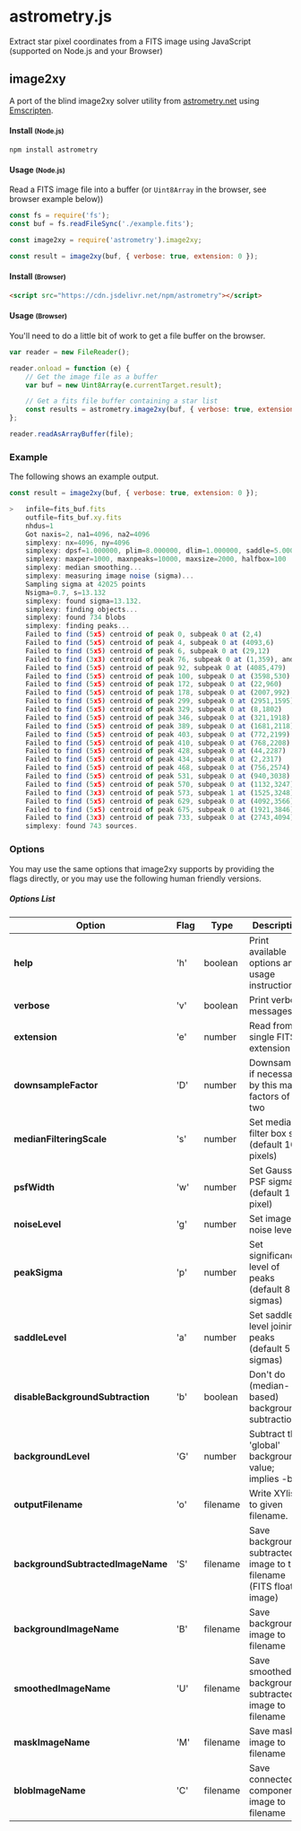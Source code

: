 # astrometry.js
Extract star pixel coordinates from a FITS image using JavaScript (supported on Node.js and your Browser)

## image2xy

A port of the blind image2xy solver utility from [astrometry.net](http://astrometry.net/) using [Emscripten](http://emscripten.org).


#### Install <small>(Node.js)</small>

```
npm install astrometry
```

#### Usage <small>(Node.js)</small>

Read a FITS image file into a buffer (or `Uint8Array` in the browser, see browser example below))

``` js
const fs = require('fs');
const buf = fs.readFileSync('./example.fits');

const image2xy = require('astrometry').image2xy;

const result = image2xy(buf, { verbose: true, extension: 0 });
```

#### Install <small>(Browser)</small>

``` html
<script src="https://cdn.jsdelivr.net/npm/astrometry"></script>
```

#### Usage <small>(Browser)</small>

You'll need to do a little bit of work to get a file buffer on the browser. 

``` js
var reader = new FileReader();

reader.onload = function (e) {
    // Get the image file as a buffer
    var buf = new Uint8Array(e.currentTarget.result);

    // Get a fits file buffer containing a star list
    const results = astrometry.image2xy(buf, { verbose: true, extension: 0 });
};

reader.readAsArrayBuffer(file);
```

### Example

The following shows an example output.

``` js
const result = image2xy(buf, { verbose: true, extension: 0 });

>   infile=fits_buf.fits
    outfile=fits_buf.xy.fits
    nhdus=1
    Got naxis=2, na1=4096, na2=4096
    simplexy: nx=4096, ny=4096
    simplexy: dpsf=1.000000, plim=8.000000, dlim=1.000000, saddle=5.000000
    simplexy: maxper=1000, maxnpeaks=10000, maxsize=2000, halfbox=100
    simplexy: median smoothing...
    simplexy: measuring image noise (sigma)...
    Sampling sigma at 42025 points
    Nsigma=0.7, s=13.132
    simplexy: found sigma=13.132.
    simplexy: finding objects...
    simplexy: found 734 blobs
    simplexy: finding peaks...
    Failed to find (5x5) centroid of peak 0, subpeak 0 at (2,4)
    Failed to find (5x5) centroid of peak 4, subpeak 0 at (4093,6)
    Failed to find (5x5) centroid of peak 6, subpeak 0 at (29,12)
    Failed to find (3x3) centroid of peak 76, subpeak 0 at (1,359), and too close to edge for 5x5
    Failed to find (5x5) centroid of peak 92, subpeak 0 at (4085,479)
    Failed to find (5x5) centroid of peak 100, subpeak 0 at (3598,530)
    Failed to find (5x5) centroid of peak 172, subpeak 0 at (22,960)
    Failed to find (5x5) centroid of peak 178, subpeak 0 at (2007,992)
    Failed to find (5x5) centroid of peak 299, subpeak 0 at (2951,1595)
    Failed to find (5x5) centroid of peak 329, subpeak 0 at (8,1802)
    Failed to find (5x5) centroid of peak 346, subpeak 0 at (321,1918)
    Failed to find (5x5) centroid of peak 389, subpeak 0 at (1681,2118)
    Failed to find (5x5) centroid of peak 403, subpeak 0 at (772,2199)
    Failed to find (5x5) centroid of peak 410, subpeak 0 at (768,2208)
    Failed to find (5x5) centroid of peak 428, subpeak 0 at (44,2287)
    Failed to find (5x5) centroid of peak 434, subpeak 0 at (2,2317)
    Failed to find (5x5) centroid of peak 468, subpeak 0 at (756,2574)
    Failed to find (5x5) centroid of peak 531, subpeak 0 at (940,3038)
    Failed to find (5x5) centroid of peak 570, subpeak 0 at (1132,3247)
    Failed to find (3x3) centroid of peak 573, subpeak 1 at (1525,3248), and too close to edge for 5x5
    Failed to find (5x5) centroid of peak 629, subpeak 0 at (4092,3566)
    Failed to find (5x5) centroid of peak 675, subpeak 0 at (1921,3846)
    Failed to find (3x3) centroid of peak 733, subpeak 0 at (2743,4094), and too close to edge for 5x5
    simplexy: found 743 sources.
```

### Options

You may use the same options that image2xy supports by providing the flags directly, or you may use the following human friendly versions.

##### Options List

|Option|Flag|Type|Description|
|------|----|----|-----------|
|**help**|'h'| boolean | Print available options and usage instructions|
|**verbose**|'v'| boolean | Print verbose messages|
|**extension**|'e'| number | Read from a single FITS extension|
|**downsampleFactor**|'D'| number | Downsample, if necessary, by this many factors of two|
|**medianFilteringScale**|'s'| number | Set median-filter box size (default 100 pixels)|
|**psfWidth**|'w'| number | Set Gaussian PSF sigma (default 1 pixel)|
|**noiseLevel**|'g'| number | Set image noise level|
|**peakSigma**|'p'| number | Set significance level of peaks (default 8 sigmas)|
|**saddleLevel**|'a'| number | Set saddle level joining peaks (default 5 sigmas)|
|**disableBackgroundSubtraction**|'b'| boolean |Don't do (median-based) background subtraction|
|**backgroundLevel**|'G'| number | Subtract this 'global' background value; implies -b|
|**outputFilename**|'o'| filename  | Write XYlist to given filename.|
|**backgroundSubtractedImageName**|'S'| filename  | Save background-subtracted image to this filename (FITS float image)|
|**backgroundImageName**|'B'| filename  | Save background image to filename|
|**smoothedImageName**|'U'| filename | Save smoothed background-subtracted image to filename|
|**maskImageName**|'M'| filename | Save mask image to filename|
|**blobImageName**|'C'| filename | Save connected-components image to filename|
